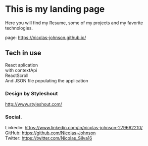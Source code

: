 # This is my landing page

Here you will find my Resume, some of my projects and my favorite technologies.

page: https://nicolas-johnson.github.io/

## Tech in use

React aplication </br> with contextApi </br> ReactScroll </br>
And JSON file populating the application

### Design by Styleshout

http://www.styleshout.com/

### Social.
Linkedin: https://www.linkedin.com/in/nicolas-johnson-279662210/ </br>
GitHub: https://github.com/Nicolas-Johnson </br>
Twitter: https://twitter.com/Nicolas_Silva16